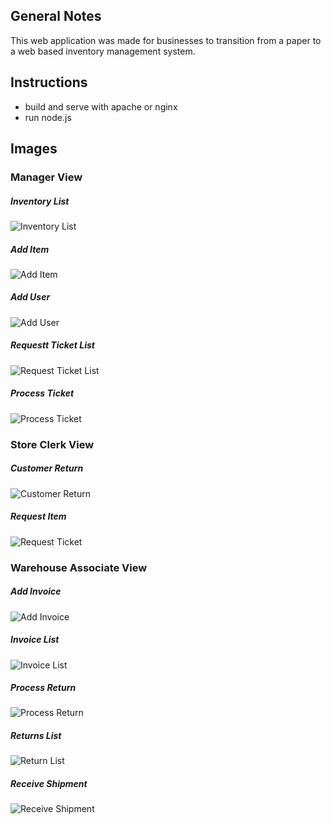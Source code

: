 ## General Notes

This web application was made for businesses to transition from a paper to a web based inventory management system.

## Instructions

- build and serve with apache or nginx
- run node.js

## Images

### Manager View

##### Inventory List

![Inventory List](https://github.com/itbel/capstone-abc-store/blob/master/images/manager/inventory_list.PNG?raw=true)

##### Add Item

![Add Item](https://github.com/itbel/capstone-abc-store/blob/master/images/manager/add_item.PNG?raw=true)

##### Add User

![Add User](https://github.com/itbel/capstone-abc-store/blob/master/images/manager/add_user.png?raw=true)

##### Requestt Ticket List

![Request Ticket List](https://github.com/itbel/capstone-abc-store/blob/master/images/manager/ticket_list.png?raw=true)

##### Process Ticket

![Process Ticket](https://github.com/itbel/capstone-abc-store/blob/master/images/manager/process_ticket.png?raw=true)

### Store Clerk View

##### Customer Return

![Customer Return](https://github.com/itbel/capstone-abc-store/blob/master/images/clerk/customer_return.png?raw=true)

##### Request Item

![Request Ticket](https://github.com/itbel/capstone-abc-store/blob/master/images/clerk/request_item.png?raw=true)

### Warehouse Associate View

##### Add Invoice

![Add Invoice](https://github.com/itbel/capstone-abc-store/blob/master/images/warehouse/add_invoice.png?raw=true)

##### Invoice List

![Invoice List](https://github.com/itbel/capstone-abc-store/blob/master/images/warehouse/invoice_list.png?raw=true)

##### Process Return

![Process Return](https://github.com/itbel/capstone-abc-store/blob/master/images/warehouse/process_return.png?raw=true)

##### Returns List

![Return List](https://github.com/itbel/capstone-abc-store/blob/master/images/warehouse/return_list.png?raw=true)

##### Receive Shipment

![Receive Shipment](https://github.com/itbel/capstone-abc-store/blob/master/images/warehouse/receive_shipment.png?raw=true)

